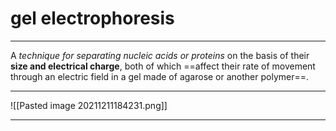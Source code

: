 # gel electrophoresis
---
A *technique for separating nucleic acids or proteins* on the basis of their **size and electrical charge**, both of which ==affect their rate of movement through an electric field in a gel made of agarose or another polymer==.

---
![[Pasted image 20211211184231.png]]

---